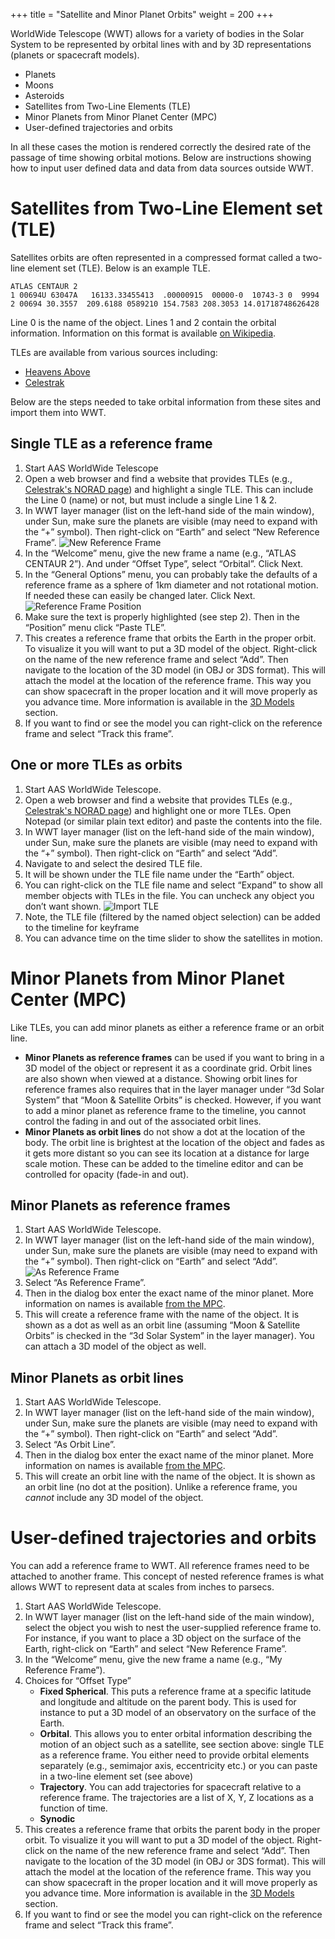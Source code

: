 +++
title = "Satellite and Minor Planet Orbits"
weight = 200
+++

WorldWide Telescope (WWT) allows for a variety of bodies in the Solar System
to be represented by orbital lines with and by 3D representations (planets or
spacecraft models).

* Planets
* Moons
* Asteroids
* Satellites from Two-Line Elements (TLE)
* Minor Planets from Minor Planet Center (MPC)
* User-defined trajectories and orbits

In all these cases the motion is rendered correctly the desired rate of the
passage of time showing orbital motions. Below are instructions showing how to
input user defined data and data from data sources outside WWT.


# Satellites from Two-Line Element set (TLE)

Satellites orbits are often represented in a compressed format called a
two-line element set (TLE). Below is an example TLE.

```
ATLAS CENTAUR 2
1 00694U 63047A   16133.33455413  .00000915  00000-0  10743-3 0  9994
2 00694 30.3557  209.6188 0589210 154.7583 208.3053 14.01718748626428
```

Line 0 is the name of the object. Lines 1 and 2 contain the orbital
information. Information on this format is available
[on Wikipedia](https://en.wikipedia.org/wiki/Two-line_element_set).

TLEs are available from various sources including:

* [Heavens Above](http://heavens-above.com/)
* [Celestrak](http://celestrak.com/)

Below are the steps needed to take orbital information from these sites and
import them into WWT.

## Single TLE as a reference frame

1. Start AAS WorldWide Telescope
2. Open a web browser and find a website that provides TLEs (e.g.,
   [Celestrak's NORAD page](http://celestrak.com/NORAD/elements/visual.txt))
   and highlight a single TLE. This can include the Line 0 (name) or not, but
   must include a single Line 1 & 2.
3. In WWT layer manager (list on the left-hand side of the main window), under
   Sun, make sure the planets are visible (may need to expand with the “+”
   symbol). Then right-click on “Earth” and select “New Reference Frame”.
   ![New Reference Frame](newrefframe.jpg)
4. In the “Welcome” menu, give the new frame a name (e.g., “ATLAS CENTAUR 2”).
   And under “Offset Type”, select “Orbital”. Click Next.
5. In the “General Options” menu, you can probably take the defaults of a
   reference frame as a sphere of 1km diameter and not rotational motion. If
   needed these can easily be changed later. Click Next.
   ![Reference Frame Position](refframe_pos.jpg)
6. Make sure the text is properly highlighted (see step 2). Then in the
   “Position” menu click “Paste TLE”.
7. This creates a reference frame that orbits the Earth in the proper orbit.  
   To visualize it you will want to put a 3D model of the object. Right-click
   on the name of the new reference frame and select “Add”. Then navigate to
   the location of the 3D model (in OBJ or 3DS format). This will attach the
   model at the location of the reference frame. This way you can show
   spacecraft in the proper location and it will move properly as you advance
   time. More information is available in the
   [3D Models](@/3d-models/index.md) section.
8. If you want to find or see the model you can right-click on the reference
   frame and select “Track this frame”.

## One or more TLEs as orbits

1. Start AAS WorldWide Telescope.
2. Open a web browser and find a website that provides TLEs (e.g.,
   [Celestrak's NORAD page](http://celestrak.com/NORAD/elements/visual.txt))
   and highlight one or more TLEs. Open Notepad (or similar plain text editor)
   and paste the contents into the file.
3. In WWT layer manager (list on the left-hand side of the main window), under
   Sun, make sure the planets are visible (may need to expand with the “+”
   symbol). Then right-click on “Earth” and select “Add”.
4. Navigate to and select the desired TLE file.
5. It will be shown under the TLE file name under the “Earth” object.
6. You can right-click on the TLE file name and select “Expand” to show all
   member objects with TLEs in the file. You can uncheck any object you don’t
   want shown.
   ![Import TLE](import_tle.jpg)
7. Note, the TLE file (filtered by the named object selection) can be added to
   the timeline for keyframe
8. You can advance time on the time slider to show the satellites in motion.


# Minor Planets from Minor Planet Center (MPC)

Like TLEs, you can add minor planets as either a reference frame or an orbit
line.

* **Minor Planets as reference frames** can be used if you want to bring in a
  3D model of the object or represent it as a coordinate grid. Orbit lines are
  also shown when viewed at a distance. Showing orbit lines for reference
  frames also requires that in the layer manager under “3d Solar System” that
  “Moon & Satellite Orbits” is checked. However, if you want to add a minor
  planet as reference frame to the timeline, you cannot control the fading in
  and out of the associated orbit lines.
* **Minor Planets as orbit lines** do not show a dot at the location of the
  body. The orbit line is brightest at the location of the object and fades as
  it gets more distant so you can see its location at a distance for large
  scale motion. These can be added to the timeline editor and can be
  controlled for opacity (fade-in and out).

## Minor Planets as reference frames

1. Start AAS WorldWide Telescope.
2. In WWT layer manager (list on the left-hand side of the main window), under
   Sun, make sure the planets are visible (may need to expand with the “+”
   symbol). Then right-click on “Earth” and select “Add”.
   ![As Reference Frame](as_ref_frame.jpg)
3. Select “As Reference Frame”.
4. Then in the dialog box enter the exact name of the minor planet. More
   information on names is available
   [from the MPC](http://www.minorplanetcenter.net/iau/mpc.html).
5. This will create a reference frame with the name of the object. It is shown
   as a dot as well as an orbit line (assuming “Moon & Satellite Orbits” is
   checked in the “3d Solar System” in the layer manager). You can attach a 3D
   model of the object as well.

## Minor Planets as orbit lines

1. Start AAS WorldWide Telescope.
2. In WWT layer manager (list on the left-hand side of the main window), under
   Sun, make sure the planets are visible (may need to expand with the “+”
   symbol). Then right-click on “Earth” and select “Add”.
3. Select “As Orbit Line”.
4. Then in the dialog box enter the exact name of the minor planet. More
   information on names is available
   [from the MPC](http://www.minorplanetcenter.net/iau/mpc.html).
5. This will create an orbit line with the name of the object. It is shown as
   an orbit line (no dot at the position). Unlike a reference frame, you
   _cannot_ include any 3D model of the object.


# User-defined trajectories and orbits

You can add a reference frame to WWT. All reference frames need to be attached
to another frame. This concept of nested reference frames is what allows WWT
to represent data at scales from inches to parsecs.

1. Start AAS WorldWide Telescope.
2. In WWT layer manager (list on the left-hand side of the main window),
   select the object you wish to nest the user-supplied reference frame to.
   For instance, if you want to place a 3D object on the surface of the Earth,
   right-click on “Earth” and select “New Reference Frame”.
3. In the “Welcome” menu, give the new frame a name (e.g., “My Reference
   Frame”).
4. Choices for “Offset Type”
   - **Fixed Spherical**. This puts a reference frame at a specific latitude
     and longitude and altitude on the parent body. This is used for instance
     to put a 3D model of an observatory on the surface of the Earth.
   - **Orbital**. This allows you to enter orbital information describing the
     motion of an object such as a satellite, see section above: single TLE as
     a reference frame. You either need to provide orbital elements separately
     (e.g., semimajor axis, eccentricity etc.) or you can paste in a two-line
     element set (see above)
   - **Trajectory**. You can add trajectories for spacecraft relative to a
     reference frame. The trajectories are a list of X, Y, Z locations as a
     function of time.
   - **Synodic**
5. This creates a reference frame that orbits the parent body in the proper
   orbit. To visualize it you will want to put a 3D model of the object.
   Right-click on the name of the new reference frame and select “Add”. Then
   navigate to the location of the 3D model (in OBJ or 3DS format). This will
   attach the model at the location of the reference frame. This way you can
   show spacecraft in the proper location and it will move properly as you
   advance time. More information is available in the
   [3D Models](@/3d-models/index.md) section.
6. If you want to find or see the model you can right-click on the reference
   frame and select “Track this frame”.
